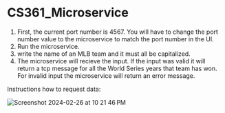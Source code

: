 # CS361_Microservice
1. First, the current port number is 4567. You will have to change the port number value to the microservice to match the port number in the UI.
2. Run the microservice.
3. write the name of an MLB team and it must all be capitalized.
4. The microservice will recieve the input. If the input was valid it will return a tcp message for all the World Series years that team has won. For invalid input the microservice will return an error message.

Instructions how to request data:

![Screenshot 2024-02-26 at 10 21 46 PM](https://github.com/russ8412/CS361_Microservice/assets/148286128/b8e85224-3c31-4f4f-ba22-81efc5cb5625)

